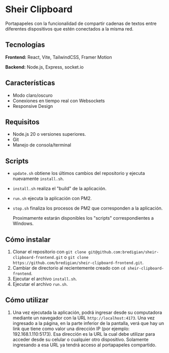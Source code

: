# Sheir Clipboard

Portapapeles con la funcionalidad de compartir cadenas de textos entre diferentes dispositivos que estén conectados a la misma red.

## Tecnologías

**Frontend:** React, Vite, TailwindCSS, Framer Motion

**Backend:** Node.js, Express, socket.io

## Características

- Modo claro/oscuro
- Conexiones en tiempo real con Websockets
- Responsive Design

## Requisitos

- Node.js 20 o versiones superiores.
- Git
- Manejo de consola/terminal

## Scripts

- `update.sh` obtiene los últimos cambios del repositorio y ejecuta nuevamente `install.sh`.
- `install.sh` realiza el "build" de la aplicación.
- `run.sh` ejecuta la aplicación con PM2.
- `stop.sh` finaliza los procesos de PM2 que corresponden a la aplicación.

  Proximamente estarán disponibles los "scripts" correspondientes a Windows.

## Cómo instalar

1. Clonar el repositorio con `git clone git@github.com:bredigian/sheir-clipboard-frontend.git` o `git clone https://github.com/bredigian/sheir-clipboard-frontend.git`.
2. Cambiar de directorio al recientemente creado con `cd sheir-clipboard-frontend`.
3. Ejecutar el archivo `install.sh`.
4. Ejecutar el archivo `run.sh`.

## Cómo utilizar

1. Una vez ejecutada la aplicación, podrá ingresar desde su computadora mediante un navegador con la URL `http://localhost:4173`. Una vez ingresado a la página, en la parte inferior de la pantalla, verá que hay un link que tiene como valor una dirección IP (por ejemplo: 192.168.1.110:5173). Esa dirección es la URL la cual debe utilizar para acceder desde su celular o cualquier otro dispositivo. Solamente ingresando a esa URL ya tendrá acceso al portapapeles compartido.
